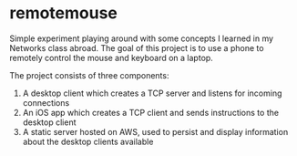# remotemouse

Simple experiment playing around with some concepts I learned in my Networks class abroad. The goal of this project is to use a phone to remotely control the mouse and keyboard on a laptop.

The project consists of three components:
1. A desktop client which creates a TCP server and listens for incoming connections
2. An iOS app which creates a TCP client and sends instructions to the desktop client
3. A static server hosted on AWS, used to persist and display information about the desktop clients available